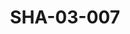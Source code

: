---
pid: SHA-03-007
title: SHA-03-007
language: en
original_label: 
rights: Sharhabil Ahmed
location_of_original: Sharhabil Ahmed
photographer_or_studio: 
scanned_from: photograph 7.4 by 10.5
_date: 1960s
location: Port Sudan
description: Sharhabil Ahmed and three others
additional_notes: 
permission_display: 'yes'
on_server: 'yes'
on_website: 'yes'
permalink: /photopages/en/SHA-03-007
layout: photo-page
---